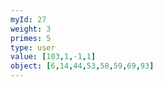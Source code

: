 ```yaml
---
myId: 27
weight: 3
primes: 5
type: user
value: [103,1,-1,1]
object: [6,14,44,53,58,59,69,93]
---
```

